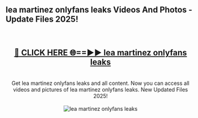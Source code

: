 <h2>lea martinez onlyfans leaks Videos And Photos - Update Files 2025!</h2>
<br>
<div align="center">
<h2><a href="https://linkcuts.com/hfmhzwbr" rel="nofollow">🔴 CLICK HERE 🌐==►► lea martinez onlyfans leaks</a></h2>
<br>
Get lea martinez onlyfans leaks and all content. Now you can access all videos and pictures of lea martinez onlyfans leaks. New Updated Files 2025!
<br>
<br>
<a href="https://linkcuts.com/hfmhzwbr" rel="nofollow" data-target="animated-image.originalLink"><img src="https://i.ibb.co.com/WyWwxjT/player-gif2.gif" alt="lea martinez onlyfans leaks" style="max-width: 100%; display: inline-block;" data-target="animated-image.originalImage"></a>
</div>
<br>